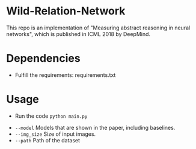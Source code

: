 # Wild-Relation-Network

This repo is an implementation of "Measuring abstract reasoning in neural networks", which is published in ICML 2018 by DeepMind.

# Dependencies
* Fulfill the requirements: requirements.txt

# Usage
* Run the code `python main.py`
- `--model` Models that are shown in the paper, including baselines.
- `--img_size` Size of input images.
- `--path` Path of the dataset
